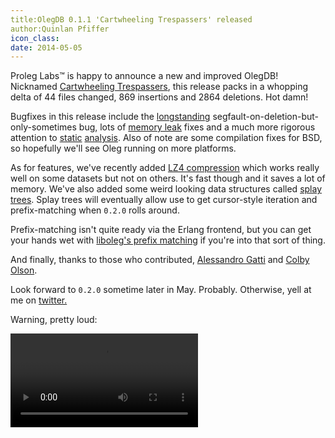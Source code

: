 ```yaml
---
title:OlegDB 0.1.1 'Cartwheeling Trespassers' released
author:Quinlan Pfiffer
icon_class:
date: 2014-05-05
---
```


Proleg Labs&trade; is happy to announce a new and improved OlegDB! Nicknamed
[Cartwheeling Trespassers](https://github.com/infoforcefeed/OlegDB/releases/tag/v.0.1.1),
this release packs in a whopping delta of 44 files
changed, 869 insertions and 2864 deletions. Hot damn!

Bugfixes in this release include the
[longstanding](https://github.com/infoforcefeed/OlegDB/issues/43)
segfault-on-deletion-but-only-sometimes bug, lots of [memory leak](https://github.com/infoforcefeed/OlegDB/pulls?direction=desc&page=1&sort=created&state=closed)
fixes and a much more rigorous attention to
[static](https://scan.coverity.com/projects/1414)
[analysis](https://padrepio.in/richelieu/infoforcefeed/OlegDB/). Also of note
are some compilation fixes for BSD, so hopefully we'll see Oleg running on
more platforms.

As for features, we've recently added [LZ4
compression](https://code.google.com/p/lz4/) which works really well on some
datasets but not on others. It's fast though and it saves a lot of memory.
We've also added some weird looking data structures called [splay trees](http://en.wikipedia.org/wiki/Splay_tree).
Splay trees will eventually allow use to get cursor-style iteration and 
prefix-matching when `0.2.0` rolls around.

Prefix-matching isn't quite ready via the Erlang frontend, but you can get your
hands wet with [liboleg's prefix matching](/docs/0.1.1/en/documentation.html#ol_prefix_match)
if you're into that sort of thing.

And finally, thanks to those who contributed, [Alessandro
Gatti](https://faulty.equipment/) and [Colby Olson](https://github.com/colby).

Look forward to `0.2.0` sometime later in May. Probably. Otherwise, yell at me
on [twitter.](https://twitter.com/WAallLy)

Warning, pretty loud:

<video src="/static/img/advert.webm" controls></video>
